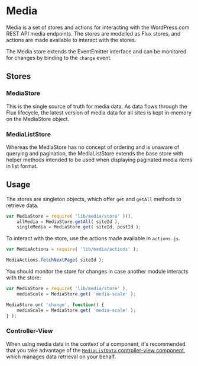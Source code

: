 Media
=====

Media is a set of stores and actions for interacting with the WordPress.com REST API media endpoints. The stores are modelled as Flux stores, and actions are made available to interact with the stores.

The Media store extends the EventEmitter interface and can be monitored for changes by binding to the `change` event.

## Stores

### MediaStore

This is the single source of truth for media data. As data flows through the Flux lifecycle, the latest version of media data for all sites is kept in-memory on the MediaStore object.

### MediaListStore

Whereas the MediaStore has no concept of ordering and is unaware of querying and pagination, the MediaListStore extends the base store with helper methods intended to be used when displaying paginated media items in list format.

## Usage

The stores are singleton objects, which offer `get` and `getAll` methods to retrieve data.

```js
var MediaStore = require( 'lib/media/store' )(),
	allMedia = MediaStore.getAll( siteId ),
	singleMedia = MediaStore.get( siteId, postId );
```

To interact with the store, use the actions made available in `actions.js`.

```js
var MediaActions = require( 'lib/media/actions' );

MediaActions.fetchNextPage( siteId );
```

You should monitor the store for changes in case another module interacts with the store:

```js
var MediaStore = require( 'lib/media/store' ),
	mediaScale = MediaStore.get( 'media-scale' );

MediaStore.on( 'change', function() {
	mediaScale = MediaStore.get( 'media-scale' );
} );
```

### Controller-View

When using media data in the context of a component, it's recommended that you take advantage of the [`MediaListData` controller-view component](../../components/data/media-list-data/), which manages data retrieval on your behalf.
